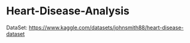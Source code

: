 # Heart-Disease-Analysis

DataSet: https://www.kaggle.com/datasets/johnsmith88/heart-disease-dataset
